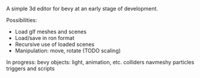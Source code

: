 A simple 3d editor for bevy at an early stage of development.

Possibilities:
+ Load glf meshes and scenes
+ Load/save in ron format
+ Recursive use of loaded scenes
+ Manipulation: move, rotate (TODO scaling)

In progress:
bevy objects: light, animation, etc.
colliders
navmeshy
particles
triggers and scripts
